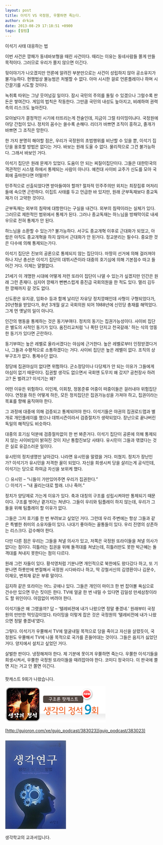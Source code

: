```yaml
---
layout: post
title: 이석기 VS 국정원, 우쭐하면 죽는다.
author: drkim
date: 2013-08-29 17:18:51 +0900
tags: [컬럼]
---
```

이석기 사태 대응하는 법 


  


이번 사건은 깡패가 동네바보형을 때린 사건이다. 때리는 이유는 동네사람들 쫄게 만들 목적이다. 그러므로 우리가 쫄지 않으면 이긴다. 


  


뒷이야기가 나오겠지만 언론에 알려진 부분만으로는 사건이 성립하지 않아 공소유지가 불가능하다. 현행법상 불능범은 처벌할 수 없다. 아마 시시한 걸로 언론플레이나 하며 시간끌기를 시도할 것이다. 


  


녹취록 따위는 그냥 웃어넘길 일이다. 잠시 국민의 주의를 돌릴 수 있겠으나 그럴수록 판돈은 쌓여간다. 게임의 법칙은 작동한다. 그만큼 국민의 내성도 높아지고, 비례하여 권력측의 리스크도 높아진다. 


  


모아놨다가 결정적인 시기에 터뜨리는게 전술인데, 지금이 그럴 타이밍이냐다. 국정원에 야당 간첩이 있나. 정치의 꼼수는 쓸수록 손해다. 리더가 바쁘면 조직이 흥하고, 졸개가 바쁘면 그 조직은 망한다. 


  


한 가지 분명히 해야할 점은, 우리가 국정원의 초법행위를 비난할 수 있을 뿐, 이석기 집단을 옹호할 방법은 없다는 거다. 바보는 원래 도울 수 없다. 물리적으로 그건 불가능하다. 그래서 바보인 거다. 


  


이석기 집단은 원래 문제가 있었다. 도움이 안 되는 찌질이집단이다. 그들은 대한민국의 객관적인 시스템 하에서 통제되는 사람이 아니다. 예컨대 사이비 교주가 신도를 모아 국회에 출마한다면 어떨까?


  


민주적으로 선출되었다면 받아들여야 할까? 절차적 민주주의만 외치는 최장집류 머저리들에 속으면 곤란하다. 이집트 사태를 두고 언급한 바 있지만, 원래 군부독재보다 종교독재가 더 고약한 것이다. 


  


군부독재는 외부의 침략에 대항한다는 구실을 내건다. 외부의 침략이라는 실체가 있다. 그러므로 제한적인 범위에서 통제가 된다. 그러나 종교독재는 하느님을 방패막이로 내세우므로 전혀 통제가 안 된다.


  


하느님을 소환할 수 있는가? 불가능하다. 서구도 종교개혁 이후로 근대화가 되었고, 아랍은 아직도 종교개혁을 하지 않아서 근대화가 안 된거다. 정교분리는 필수다. 중요한 것은 다수에 의해 통제되는가다. 


  


이석기 집단은 진보의 공론으로 통제되지 않는 집단이다. 마땅히 선거에 의해 걸러져야 하나 지난 총선은 이석기 집단의 데뷔시즌이라 대중의 호기심에 의해 기본점수 따고 들어간 거다. 이제는 얄짤없다. 


  


21세기 이 개명한 시대에 어떻게 저런 또라이 집단이 나댈 수 있는가 싶겠지만 인간은 원래 그런 존재다. 심지어 깡패가 뻔뻔스럽게 중진급 국회의원을 한 적도 있다. 멀리 김두한 깡패까지 갈 것도 없다. 


  


신도환은 유지광, 임화수 등과 함께 날리던 자유당 정치깡패인데 사형이 구형되었다가, 20년형을 받았다가, 8년 3개월 살고 국회의원 되어 1988년에 신민당 총재를 해먹었다. 그게 먼 옛날의 일이 아니다. 


  


인간의 행동을 통제하는 것은 동기부여다. 정치의 동기는 집권가능성이다. 사이비 집단은 별도의 사적인 동기가 있다. 옴진리교처럼 '나 폭탄 던지고 천국갈래.' 하는 식의 엉뚱한 동기가 있다면 곤란하다. 


  


동기부여는 높은 레벨로 올라서겠다는 야심에 근거한다. 높은 레벨로부터 인정받겠다거나, 그들과 수평적으로 소통하겠다는 거다. 사이비 집단은 높은 레벨이 없다. 조직의 상부구조가 없다. 통제수단 없다. 


  


정당에 집권야심이 없다면 위험하다. 군소정당이나 다당제가 안 되는 이유가 그들에게 야심이 없기 때문이다. 집권할 생각도 없으면서 국회엔 도무지 왜 갔지? 공천장사 하려고? 돈 벌려고? 이석기는 왜? 


  


어떤 이유든 위험하다. 이인제, 이회창, 정몽준류 어중이 떠중이들은 걸러내야 위험집단이다. 연정을 하든 어떻게 하든, 모든 정치집단은 집권가능성을 가져야 하고, 집권이라는 목표를 향해 움직여야 한다. 


  


그 과정에 대중에 의해 검증되고 통제되어야 한다. 이석기들은 야권의 집권로드맵과 별개로 개인플레이를 했으나 데뷔시즌이라서 검증절차가 생략되었다. 장난으로 끝나버린 독일의 해적당도 비슷하다. 


  


대중의 호기심 덕분에 검증절차없이 한 번 봐준거다. 이석기 집단이 공론에 의해 통제되지 않는 사이비임이 밝혀진 것이 지난 통합진보당 사태다. 유시민이 그들과 엮였다는 것은 실로 유감스러운 일이다. 


  


유시민의 정치생명만 날아갔다. 나라면 유시민을 말렸을 거다. 미쳤지. 정치가 장난인가? 이석기가 유시민을 저격한 꼴이 되었다. 자신을 희생시켜 당을 살리는게 공식인데, 이석기는 당으로 하여금 자신을 보위케 했다. 


  


◎ 유시민 – “니들이 가만있어주면 우리가 집권한다.”    
◎ 이석기 – “내 꼴리는대로 할래. 너나 죽어.” 


  


정치가 양당제로 가는게 이유가 있다. 축과 대칭의 구조를 성립시켜야만 통제되기 때문이다. 구조를 벗어난 곁가지는 쳐낸다. 그들이 우리와 팀플레이 하지 않는데, 우리가 그들을 위해 팀플레이 할 이유가 없다.


  


그들은 그저 호기를 한 번 부려보고 싶었던 거다. 그런데 우리 주변에는 항상 그들과 같은 특별한 취미의 소유자들이 있다. 나대기 좋아하는 꼴통들이 있다. 우리 진영의 상존하는 리스크다. 감수해야 한다. 


  


다만 다른 점은 우리는 그들을 쳐낼 의사가 있고, 저쪽은 국정원 또라이들을 쳐낼 의사가 없다는 점이다. 히틀러는 집권을 위해 돌격대를 쳐냈는데, 히틀러만도 못한 박근혜는 돌격대를 쳐내지 못한다는 점이 다르다. 


  


원래 그런 자들이 있다. 황석영처럼 기분나면 개인적으로 북한에도 왔다갔다 하고, 또 기분나면 하룻만에 변절해서 국정원 시다바리나 하고, 딱 강철서신의 김영환이나 김문수, 이재오, 변희재 같은 부류 말이다.


  


김지하 같은 또라이는 어느 곳에나 있다. 그들은 개인이 마이크 한 번 잡아볼 욕심으로 건수만 있으면 무슨 짓이든 한다. TV에 얼굴 한 번 내밀 수 있다면 김일성 만세삼창이라도 할 위인이다. 아낌없이 버려야 한다. 


  


이석기들은 왜 그랬을까? 답 – ‘텔레비젼에 내가 나왔으면 정말 좋겠네.’ 원래부터 국정원의 만만한 먹잇감이었다. 타이밍을 이렇게 잡은 것은 국정원의 ‘텔레비전에 내가 나왔으면 정말 좋겠네’였다. 


  


그렇다. 이석기가 우쭐해서 TV에 얼굴내밀 목적으로 당을 죽이고 자신을 살렸듯이, 국정원도 우쭐해서 TV에 나올 목적으로 국가를 흔들어대는 것이다. 그들은 음지가 싫었던 거다. 양지에서 설치고 싶었던 거다. 


  


살벌한 판이다. 냉정해져야 한다. 제 기분에 못이겨 우쭐하면 죽는다. 우쭐한 이석기들을 희생시켜서, 우쭐한 국정원 또라이들을 때려잡아야 한다. 코미디 정국이다. 이 판국에 쫄면 지는 거고 안 쫄면 이긴다. 


  


###



팟캐스트 9회가 나왔습니다.



[![](/files/attach/images/199/426/383/pod1.png)](gujo_podcast/383023) 



[http://gujoron.com/xe/gujo_podcast/383023](gujo_podcast/383023)



###





 ![](/files/attach/images/198/173/383/1234.JPG)



생각학교의 교과서입니다.
